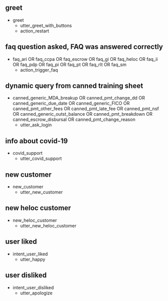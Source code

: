 ## greet
* greet
  - utter_greet_with_buttons
  - action_restart


## faq question asked, FAQ was answered correctly
* faq_ari OR faq_ccpa OR faq_escrow OR faq_gi OR faq_heloc OR faq_ii OR faq_pdp OR faq_pi OR faq_pt OR faq_rlt OR faq_sm
  - action_trigger_faq



## dynamic query from canned training sheet
* canned_generic_MDA_breakup OR canned_pmt_change_dd OR canned_generic_due_date OR canned_generic_FICO OR canned_pmt_other_fees OR canned_pmt_late_fee OR canned_pmt_nsf OR canned_generic_outst_balance OR canned_pmt_breakdown OR canned_escrow_disbursal OR canned_pmt_change_reason
  - utter_ask_login


## info about covid-19
* covid_support
  - utter_covid_support


## new customer 
* new_customer
  - utter_new_customer


## new heloc customer
* new_heloc_customer
  - utter_new_heloc_customer


## user liked
* intent_user_liked
  -  utter_happy


## user disliked
* intent_user_disliked
  -  utter_apologize

  